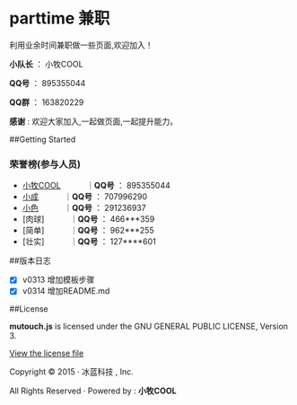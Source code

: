 # parttime 兼职

利用业余时间兼职做一些页面,欢迎加入！

**小队长** ： 小牧COOL

**QQ号** ： 895355044

**QQ群** ： 163820229

**感谢** : 欢迎大家加入,一起做页面,一起提升能力。

##Getting Started
### 荣誉榜(参与人员)
- [小牧COOL](https://github.com/XiaoMuCOOL/) 　　　｜**QQ号** ： 895355044
- [小成](https://github.com/xiaochenggit/) 　　　｜**QQ号** ： 707996290
- [小色](https://github.com/kehuayuan/) 　　　｜**QQ号** ： 291236937
- [肉球] 　　　｜**QQ号** ： 466***359
- [简单] 　　　｜**QQ号** ： 962***255
- [壮实] 　　　｜**QQ号** ： 127****601

##版本日志
- [X] v0313 增加模板步骤
- [X] v0314 增加README.md

##License

**mutouch.js** is licensed under the GNU GENERAL PUBLIC LICENSE, Version 3. 

[View the license file](https://github.com/XiaoMuCOOL/mutouch/blob/master/LICENSE)

Copyright © 2015 · 冰蓝科技 , Inc. 

All Rights Reserved · Powered by : **小牧COOL**